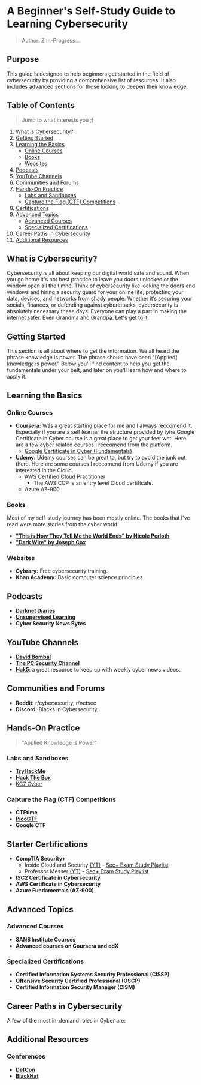 # A Beginner's Self-Study Guide to Learning Cybersecurity
> Author: Z
In-Progress...

## Purpose
This guide is designed to help beginners get started in the field of cybersecurity by providing a comprehensive list of resources. It also includes advanced sections for those looking to deepen their knowledge.

## Table of Contents
> Jump to what interests you ;)
1. [What is Cybersecurity?](#what-is-cybersecurity)
2. [Getting Started](#getting-started)
3. [Learning the Basics](#learning-the-basics)
    - [Online Courses](#online-courses)
    - [Books](#books)
    - [Websites](#websites)
4. [Podcasts](#podcasts)
5. [YouTube Channels](#youtube-channels)
6. [Communities and Forums](#communities-and-forums)
7. [Hands-On Practice](#hands-on-practice)
    - [Labs and Sandboxes](#labs-and-sandboxes)
    - [Capture the Flag (CTF) Competitions](#capture-the-flag-ctf-competitions)
8. [Certifications](#certifications)
9. [Advanced Topics](#advanced-topics)
    - [Advanced Courses](#advanced-courses)
    - [Specialized Certifications](#specialized-certifications)
10. [Career Paths in Cybersecurity](#career-paths-in-cybersecurity)
11. [Additional Resources](#additional-resources)

## What is Cybersecurity? <a name="what-is-cybersecurity"></a>
Cybersecurity is all about keeping our digital world safe and sound. When you go home it's not best practice to leave you doors unlocked or the window open all the timne. Think of cybersecurity like locking the doors and windows and hiring a security guard for your online life, protecting your data, devices, and networks from shady people. Whether it’s securing your socials, finances, or defending against cyberattacks, cybersecurity is absolutely necessary these days. Everyone can play a part in making the internet safer. Even Grandma and Grandpa. Let's get to it.

## Getting Started <a name="getting-started"></a>
This section is all about where to get the information. We all heard the phrase knowledge is power. The phrase should have been "[Applied] knowledge is power." Below you'll find content to help you get the fundamentals under your belt, and later on you'll learn how and where to apply it.

## Learning the Basics <a name="learning-the-basics"></a>
### Online Courses <a name="online-courses"></a>
- **Coursera:** Was a great starting place for me and I always reccomend it. Especially if you are a self learner the structure provided by tyhe Google Certificate in Cyber course is a great place to get your feet wet. Here are a few cyber related courses I reccomend from the platform.
  - [Google Certificate in Cyber (Fundamentals)](https://www.coursera.org/professional-certificates/google-cybersecurity)
- **Udemy:** Udemy courses can be great to, but try to avoid the junk out there. Here are some courses I reccomend from Udemy if you are interested in the Cloud.
  - [AWS Certified Cloud Practitioner](https://www.udemy.com/course/aws-certified-cloud-practitioner-new/?couponCode=ST19MT61724)
      - The AWS CCP is an entry level Cloud certificate.
  - Azure AZ-900

### Books <a name="books"></a>
Most of my self-study journey has been mostly online. The books that I've read were more stories from the cyber world. 
- [**"This is How They Tell Me the World Ends" by Nicole Perloth**](https://a.co/d/gmjp23E)
- [**"Dark Wire" by Joseph Cox**](https://a.co/d/2Ky7Hcw)

### Websites <a name="websites"></a>
- **Cybrary:** Free cybersecurity training.
- **Khan Academy:** Basic computer science principles.

## Podcasts <a name="podcasts"></a>
- [**Darknet Diaries**](https://open.spotify.com/show/4XPl3uEEL9hvqMkoZrzbx5?si=93d403a928e547e3)
- [**Unsupervised Learning**](https://open.spotify.com/show/0cIzWAEYacLz7Ag1n1YhUJ?si=a4f1a792f50e49b1)
- **Cyber Security News Bytes**

## YouTube Channels <a name="youtube-channels"></a>
- [**David Bombal**](https://www.youtube.com/@davidbombal)
- [**The PC Security Channel**](https://www.youtube.com/@pcsecuritychannel)
- [**Hak5**](https://www.youtube.com/@hak5): a great resource to keep up with weekly cyber news videos. 

## Communities and Forums <a name="communities-and-forums"></a>
- **Reddit:** r/cybersecurity, r/netsec
- **Discord:** Blacks in Cybersecurity, 

## Hands-On Practice <a name="hands-on-practice"></a>
> "Applied Knowledge is Power"

### Labs and Sandboxes <a name="labs-and-sandboxes"></a>
- [**TryHackMe**](https://tryhackme.com/)
- [**Hack The Box**](https://www.hackthebox.com/)
- [KC7 Cyber](https://kc7cyber.com/)

### Capture the Flag (CTF) Competitions <a name="capture-the-flag-ctf-competitions"></a>
- **CTFtime**
- [**PicoCTF**](https://www.picoctf.org/)
- **Google CTF**

## Starter Certifications <a name="certifications"></a>
- **CompTIA Security+**
    - Inside Cloud and Security [(YT)](https://www.youtube.com/@InsideCloudAndSecurity) - [Sec+ Exam Study Playlist](https://www.youtube.com/watch?v=9Hd8QJmZQUc&list=PL7XJSuT7Dq_VD3eHXQf3Ld2ceBSFCayns)
    - Professor Messer [(YT)](https://www.youtube.com/@professormesser) - [Sec+ Exam Study Playlist](https://www.youtube.com/watch?v=KiEptGbnEBc&list=PLG49S3nxzAnl4QDVqK-hOnoqcSKEIDDuv)
- **ISC2 Certificate in Cybersecurity**
- **AWS Certificate in Cybersecurity**
- **Azure Fundamentals (AZ-900)**

## Advanced Topics <a name="advanced-topics"></a>
### Advanced Courses <a name="advanced-courses"></a>
- **SANS Institute Courses**
- **Advanced courses on Coursera and edX**

### Specialized Certifications <a name="specialized-certifications"></a>
- **Certified Information Systems Security Professional (CISSP)**
- **Offensive Security Certified Professional (OSCP)**
- **Certified Information Security Manager (CISM)**

## Career Paths in Cybersecurity <a name="career-paths-in-cybersecurity"></a>
A few of the most in-demand roles in Cyber are:

## Additional Resources <a name="additional-resources"></a>
### Conferences
- [**DefCon**](https://defcon.org/?mob=1)
- [**BlackHat**](https://www.blackhat.com/)

